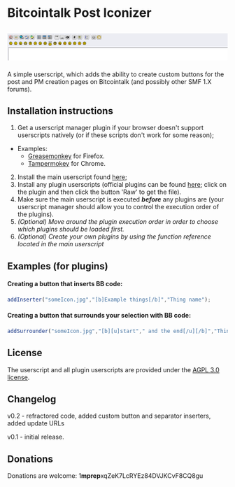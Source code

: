 # Bitcointalk Post Iconizer

![Screenshot 1](/screenshots/screenshot1.PNG?raw=true "")
---
A simple userscript, which adds the ability to create custom buttons for the post and PM creation pages on Bitcointalk (and possibly other SMF 1.X forums).


## Installation instructions

1. Get a userscript manager plugin if your browser doesn't support userscripts natively (or if these scripts don't work for some reason);
  * Examples:
    * [Greasemonkey](https://addons.mozilla.org/en-US/firefox/addon/greasemonkey/) for Firefox.
    * [Tampermokey](https://chrome.google.com/webstore/detail/tampermonkey/dhdgffkkebhmkfjojejmpbldmpobfkfo?hl=en) for Chrome.
2. Install the main userscript found [here](/customIcons.js?raw=true);
3. Install any plugin userscripts (official plugins can be found [here](/plugins); click on the plugin and then click the button 'Raw' to get the file).
4. Make sure the main userscript is executed _**before**_ any plugins are (your userscript manager should allow you to control the execution order of the plugins).
5. *(Optional) Move around the plugin execution order in order to choose which plugins should be loaded first.*
6. *(Optional) Create your own plugins by using the function reference located in the main userscript*


## Examples (for plugins)

#### Creating a button that inserts BB code:
``` javascript
addInserter("someIcon.jpg","[b]Example things[/b]","Thing name");
```

#### Creating a button that surrounds your selection with BB code:
``` javascript
addSurrounder("someIcon.jpg","[b][u]start"," and the end[/u][/b]","Thing name");
```

## License
The userscript and all plugin userscripts are provided under the [AGPL 3.0 license](https://github.com/mprep-btc/Bitcointalk-Post-Iconizer/blob/master/LICENSE).

## Changelog

v0.2 - refractored code, added custom button and separator inserters, added update URLs

v0.1 - initial release.

## Donations

Donations are welcome: 1**mprep**xqZeK7LcRYEz84DVJKCvF8CQ8gu

